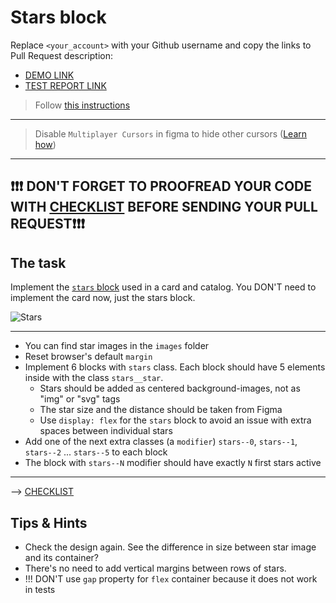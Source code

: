 # Stars block
Replace `<your_account>` with your Github username and copy the links to Pull Request description:
- [DEMO LINK](https://OlegRak86.github.io/layout_stars/)
- [TEST REPORT LINK](https://<your_account>.github.io/layout_stars/report/html_report/)

> Follow [this instructions](https://mate-academy.github.io/layout_task-guideline)
___

> Disable `Multiplayer Cursors` in figma to hide other cursors ([Learn how](https://mate-academy.github.io/layout_task-guideline/figma.html#multiplayer-cursors))
___

## ❗️❗️❗️ DON'T FORGET TO PROOFREAD YOUR CODE WITH [CHECKLIST](https://github.com/mate-academy/layout_stars/blob/master/checklist.md) BEFORE SENDING YOUR PULL REQUEST❗️❗️❗️

## The task
Implement the [`stars` block](https://www.figma.com/file/EIBkG1dy1jnK88YPO34Qir/Moyo-Catalog-updated) used in a card and catalog.
You DON'T need to implement the card now, just the stars block.

![Stars](./reference/stars.png)
___
- You can find star images in the `images` folder
- Reset browser's default `margin`
- Implement 6 blocks with `stars` class. Each block should have 5 elements inside with the class `stars__star`.
  - Stars should be added as centered background-images, not as "img" or "svg" tags
  - The star size and the distance should be taken from Figma
  - Use `display: flex` for the `stars` block to avoid an issue with extra spaces between individual stars
- Add one of the next extra classes (a `modifier`) `stars--0`, `stars--1`, `stars--2` ... `stars--5` to each block
- The block with `stars--N` modifier should have exactly `N` first stars active

---
--> [CHECKLIST](https://github.com/mate-academy/layout_stars/blob/master/checklist.md)

## Tips & Hints
- Check the design again. See the difference in size between star image and its
container?
- There's no need to add vertical margins between rows of stars.
- !!! DON'T use `gap` property for `flex` container because it does not work in tests
